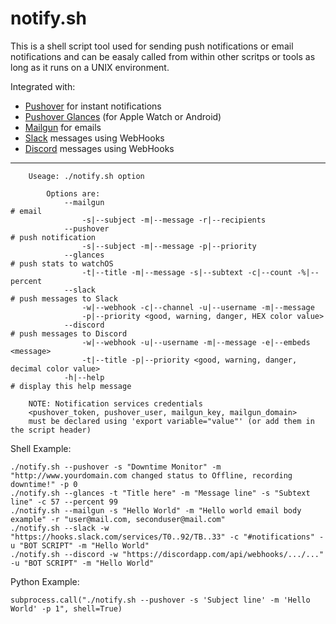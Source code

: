 # notify.sh

This is a shell script tool used for sending push notifications or email notifications and can be easaly called from within other scritps or tools as long as it runs on a UNIX environment.

Integrated with:
 * [Pushover](https://pushover.net) for instant notifications
 * [Pushover Glances](https://pushover.net/api/glances) (for Apple Watch or Android)
 * [Mailgun](https://www.mailgun.com) for emails
 * [Slack](https://slack.com) messages using WebHooks
 * [Discord](https://discordapp.com) messages using WebHooks

 ---


		Useage: ./notify.sh option

		    Options are:
				--mailgun                                                 # email
					-s|--subject -m|--message -r|--recipients
				--pushover                                                # push notification
					-s|--subject -m|--message -p|--priority
				--glances                                                 # push stats to watchOS
					-t|--title -m|--message -s|--subtext -c|--count -%|--percent
				--slack                                                   # push messages to Slack
					-w|--webhook -c|--channel -u|--username -m|--message
					-p|--priority <good, warning, danger, HEX color value>
				--discord                                                 # push messages to Discord
					-w|--webhook -u|--username -m|--message -e|--embeds <message>
					-t|--title -p|--priority <good, warning, danger, decimal color value>
				-h|--help                                                 # display this help message

		NOTE: Notification services credentials
		<pushover_token, pushover_user, mailgun_key, mailgun_domain>
		must be declared using 'export variable="value"' (or add them in the script header)

Shell Example:

	./notify.sh --pushover -s "Downtime Monitor" -m "http://www.yourdomain.com changed status to Offline, recording downtime!" -p 0
	./notify.sh --glances -t "Title here" -m "Message line" -s "Subtext line" -c 57 --percent 99
	./notify.sh --mailgun -s "Hello World" -m "Hello world email body example" -r "user@mail.com, seconduser@mail.com"
	./notify.sh --slack -w "https://hooks.slack.com/services/T0..92/TB..33" -c "#notifications" -u "BOT SCRIPT" -m "Hello World"
	./notify.sh --discord -w "https://discordapp.com/api/webhooks/.../..." -u "BOT SCRIPT" -m "Hello World"

Python Example:

	subprocess.call("./notify.sh --pushover -s 'Subject line' -m 'Hello World' -p 1", shell=True)
